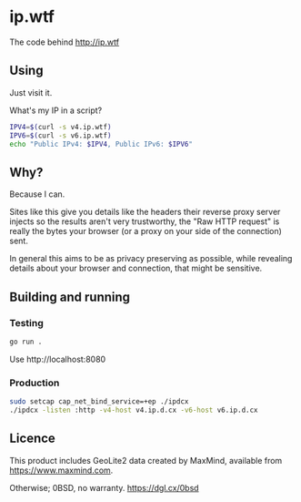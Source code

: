 # ip.wtf

The code behind http://ip.wtf

## Using

Just visit it.

What's my IP in a script?
```sh
IPV4=$(curl -s v4.ip.wtf)
IPV6=$(curl -s v6.ip.wtf)
echo "Public IPv4: $IPV4, Public IPv6: $IPV6"
```

## Why?

Because I can.

Sites like this give you details like the headers their reverse proxy server
injects so the results aren't very trustworthy, the "Raw HTTP request" is really
the bytes your browser (or a proxy on your side of the connection) sent.

In general this aims to be as privacy preserving as possible, while revealing
details about your browser and connection, that might be sensitive.

## Building and running

### Testing

```sh
go run .
```

Use http://localhost:8080

### Production

```sh
sudo setcap cap_net_bind_service=+ep ./ipdcx
./ipdcx -listen :http -v4-host v4.ip.d.cx -v6-host v6.ip.d.cx
```

## Licence

This product includes GeoLite2 data created by MaxMind, available from
<a href="https://www.maxmind.com">https://www.maxmind.com</a>.

Otherwise; 0BSD, no warranty. https://dgl.cx/0bsd
